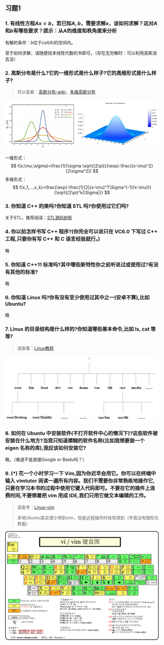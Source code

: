 ## 习题1

### 1. 有线性方程$Ax=b$，若已知$A,b$，需要求解$x$，该如何求解？这对$A$和$b$有哪些要求？提示：从$A$的维度和秩角度来分析

有解的条件：$b$位于$col(A)$的空间内。

至于如何求解，请随便找本线性代数的书即可。（存在无穷解时：可以利用高斯消去法）

### 2. 高斯分布是什么?它的一维形式是什么样子?它的高维形式是什么样子?

> 可以查看：[高斯分布-wiki](https://zh.wikipedia.org/wiki/%E6%AD%A3%E6%80%81%E5%88%86%E5%B8%83)，[多维高斯分布](https://en.wikipedia.org/wiki/Multivariate_normal_distribution)

![](png/a1.png)

一维形式：
$$
f(x;\mu,\sigma)=\frac{1}{\sigma \sqrt{(2\pi)}}\exp(-\frac{(x-\mu)^2}{2\sigma^2})
$$
多维形式：
$$
f(x_1,...,x_k)=\frac{\exp(-\frac{1}{2}(x-\mu)^T\Sigma^{-1}(x-\mu))}{\sqrt{(2\pi)^k|\Sigma|}}
$$

### 3. 你知道 C++ 的类吗?你知道 STL 吗?你使用过它们吗?

关于STL，推荐阅读：[STL源码剖析](http://item.jd.com/11821611.html)

### 4. 你以前怎样书写 C++ 程序?(你完全可以说只在 VC6.0 下写过 C++ 工程,只要你有写 C++ 和 C 语言经验就行。)
略

### 5. 你知道 C++11 标准吗?其中哪些新特性你之前听说过或使用过?有没有其他的标准?
略

### 6. 你知道 Linux 吗?你有没有至少使用过其中之一(安卓不算),比如 Ubuntu?

略

### 7. Linux 的目录结构是什么样的?你知道哪些基本命令,比如 ls, cat 等等?

> 请查看：[Linux教程](http://www.runoob.com/linux/linux-system-contents.html)

![](png/a2.jpg)

### 8. 如何在 Ubuntu 中安装软件(不打开软件中心的情况下)?这些软件被安装在什么地方?当我只知道模糊的软件名称(比如我想要装一个 eigen 名称的库),我应该如何安装它?

略。（难道不是直接Google or Baidu吗？）

### 9. (*) 花一个小时学习一下 Vim,因为你迟早会用它。你可以在终端中输入 vimtutor 阅读一遍所有内容。我们不需要你非常熟练地操作它,只要在学习本书的过程中使用它键入代码即可。不要在它的插件上浪费时间,不要想着把 vim 用成 IDE,我们只用它做文本编辑的工作。

> 请查考：[Linux-vim](http://www.runoob.com/linux/linux-vim.html)
>
> 本地Ubuntu其实很少用到vim，但是远程操作时经常用到（毕竟没有图形化界面）

![](png/a3.gif)

